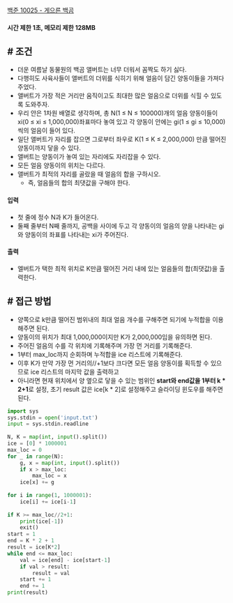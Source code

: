 
[백준 10025 - 게으른 백곰](https:/www.acmicpc.net/problem/10025)

#### **시간 제한 1초, 메모리 제한 128MB**

## **# 조건**

- 더운 여름날 동물원의 백곰 앨버트는 너무 더워서 꼼짝도 하기 싫다. 
- 다행히도 사육사들이 앨버트의 더위를 식히기 위해 얼음이 담긴 양동이들을 가져다 주었다. 
- 앨버트가 가장 적은 거리만 움직이고도 최대한 많은 얼음으로 더위를 식힐 수 있도록 도와주자.
- 우리 안은 1차원 배열로 생각하며, 총 N(1 ≤ N ≤ 100000)개의 얼음 양동이들이 xi(0 ≤ xi ≤ 1,000,000)좌표마다 놓여 있고 각 양동이 안에는 gi(1 ≤ gi ≤ 10,000)씩의 얼음이 들어 있다. 
- 일단 앨버트가 자리를 잡으면 그로부터 좌우로 K(1 ≤ K ≤ 2,000,000) 만큼 떨어진 양동이까지 닿을 수 있다. 
- 앨버트는 양동이가 놓여 있는 자리에도 자리잡을 수 있다. 
- 모든 얼음 양동이의 위치는 다르다.
- 앨버트가 최적의 자리를 골랐을 때 얼음의 합을 구하시오. 
	- 즉, 얼음들의 합의 최댓값을 구해야 한다.

#### **입력**
- 첫 줄에 정수 N과 K가 들어온다. 
- 둘째 줄부터 N째 줄까지, 공백을 사이에 두고 각 양동이의 얼음의 양을 나타내는 gi와 양동이의 좌표를 나타내는 xi가 주어진다.

#### **출력**
- 엘버트가 택한 최적 위치로 K만큼 떨어진 거리 내에 있는 얼음들의 합(최댓값)을 출력한다.

## **# 접근 방법**

- 양쪽으로 k만큼 떨어진 범위내의 최대 얼음 개수를 구해주면 되기에 누적합을 이용해주면 된다.
- 양동이의 위치가 최대 1,000,000이지만 K가 2,000,000임을 유의하면 된다.
- 주어진 얼음의 수를 각 위치에 기록해주며 가장 먼 거리를 기록해준다.
- 1부터 max_loc까지 순회하며 누적합을 ice 리스트에 기록해준다.
- 이후 K가 만약 가장 먼 거리의//+1보다 크다면 모든 얼음 양동이를 획득할 수 있으므로 ice 리스트의 마지막 값을 출력하고
- 아니라면 현재 위치에서 양 옆으로 닿을 수 있는 범위인 **start와 end값을 1부터 k * 2+1**로 설정, 초기 result 값은 ice[k * 2]로 설정해주고 슬라이딩 윈도우를 해주면 된다.

```python
import sys  
sys.stdin = open('input.txt')  
input = sys.stdin.readline  
  
N, K = map(int, input().split())  
ice = [0] * 1000001  
max_loc = 0  
for _ in range(N):  
    g, x = map(int, input().split())  
    if x > max_loc:  
        max_loc = x  
    ice[x] += g  
  
for i in range(1, 1000001):  
    ice[i] += ice[i-1]  
  
if K >= max_loc//2+1:  
    print(ice[-1])  
    exit()  
start = 1  
end = K * 2 + 1  
result = ice[K*2]  
while end <= max_loc:  
    val = ice[end] - ice[start-1]  
    if val > result:  
        result = val  
    start += 1  
    end += 1  
print(result)
```